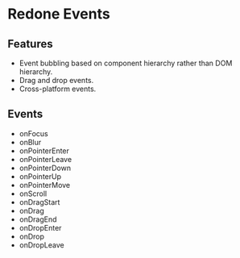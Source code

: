 # Redone Events

## Features
* Event bubbling based on component hierarchy rather than DOM hierarchy.
* Drag and drop events.
* Cross-platform events.

## Events
* onFocus
* onBlur
* onPointerEnter
* onPointerLeave
* onPointerDown
* onPointerUp
* onPointerMove
* onScroll
* onDragStart
* onDrag
* onDragEnd
* onDropEnter
* onDrop
* onDropLeave
